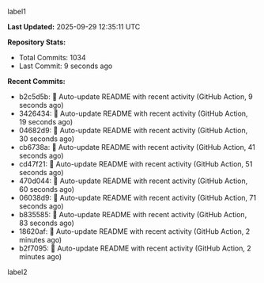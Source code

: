 
label1 
<!-- ACTIVITY_START -->
**Last Updated:** 2025-09-29 12:35:11 UTC

**Repository Stats:**
- Total Commits: 1034
- Last Commit: 9 seconds ago

**Recent Commits:**
- b2c5d5b: 🤖 Auto-update README with recent activity (GitHub Action, 9 seconds ago)
- 3426434: 🤖 Auto-update README with recent activity (GitHub Action, 19 seconds ago)
- 04682d9: 🤖 Auto-update README with recent activity (GitHub Action, 30 seconds ago)
- cb6738a: 🤖 Auto-update README with recent activity (GitHub Action, 41 seconds ago)
- cd47f21: 🤖 Auto-update README with recent activity (GitHub Action, 51 seconds ago)
- 470d044: 🤖 Auto-update README with recent activity (GitHub Action, 60 seconds ago)
- 06038d9: 🤖 Auto-update README with recent activity (GitHub Action, 71 seconds ago)
- b835585: 🤖 Auto-update README with recent activity (GitHub Action, 83 seconds ago)
- 18620af: 🤖 Auto-update README with recent activity (GitHub Action, 2 minutes ago)
- b2f7095: 🤖 Auto-update README with recent activity (GitHub Action, 2 minutes ago)
<!-- ACTIVITY_END -->

label2
